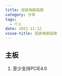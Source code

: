 ```yaml
---
title: 组装电脑指南
category: 分享
tags:
  - 个人
date: 2021-11-12
vssue-title: 组装电脑指南
---
```


## 主板

1. 至少支持PCIE4.0


